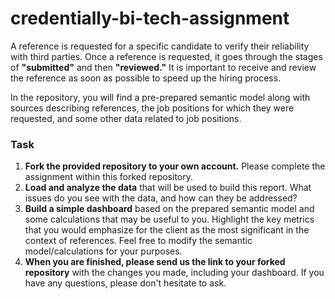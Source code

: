 # credentially-bi-tech-assignment

A reference is requested for a specific candidate to verify their reliability with third parties. Once a reference is requested, it goes through the stages of **"submitted"** and then **"reviewed."** It is important to receive and review the reference as soon as possible to speed up the hiring process.  

In the repository, you will find a pre-prepared semantic model along with sources describing references, the job positions for which they were requested, and some other data related to job positions.  

### Task  

1. **Fork the provided repository to your own account.** Please complete the assignment within this forked repository.
2. **Load and analyze the data** that will be used to build this report. What issues do you see with the data, and how can they be addressed?  
3. **Build a simple dashboard** based on the prepared semantic model and some calculations that may be useful to you. Highlight the key metrics that you would emphasize for the client as the most significant in the context of references. Feel free to modify the semantic model/calculations for your purposes.  
4. **When you are finished, please send us the link to your forked repository** with the changes you made, including your dashboard. If you have any questions, please don't hesitate to ask.
